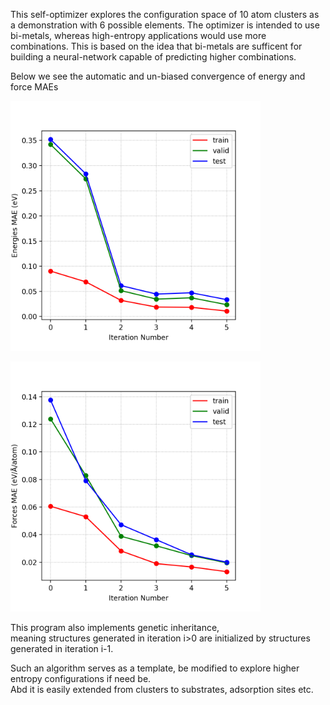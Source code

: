 This self-optimizer explores the configuration space of 10 atom clusters as a demonstration with 6 possible elements.
The optimizer is intended to use bi-metals, whereas high-entropy applications would use more combinations.
This is based on the idea that bi-metals are sufficent for building a neural-network capable of predicting higher combinations.

Below we see the automatic and un-biased convergence of energy and force MAEs

<p align="left">
  <img width="400" height="400" src="MAE_E.png">
</p>
<p align="left">
  <img width="400" height="400" src="MAE_F.png">
</p>

This program also implements genetic inheritance, <br>
meaning structures generated in iteration i>0 are initialized by structures generated in iteration i-1.

Such an algorithm serves as a template, be modified to explore higher entropy configurations if need be. <br>
Abd it is easily extended from clusters to substrates, adsorption sites etc.
